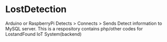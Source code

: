 # LostDetection
Arduino or RaspberryPi  Detects > Connects > Sends Detect information to MySQL server.
This is a respository contains php/other codes for LostandFound IoT System(backend)
